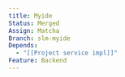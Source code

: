 ```yaml
---
title: Myide
Status: Merged
Assign: Matcha
Branch: slm-myide
Depends:
  - "[[Project service impl]]"
Feature: Backend
---
```

